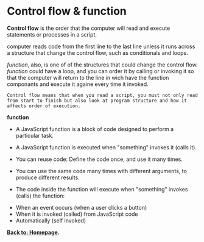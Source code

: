 # Control flow & function
**Control flow** is the order that the computer will read and execute statements or processes in a script.

computer reads code from the first line to the last line unless it runs across a structure that change the control flow, such as conditionals and loops. 

*function*, also, is one of of the structures that could change the control flow. *function* could have a loop, and you can order it by calling or invoking it so that the computer will return to the line in wich have the function componants and execute it againe every time it invoked.

`Control flow means that when you read a script, you must not only read from start to finish but also look at program structure and how it affects order of execution.`

**function**

* A JavaScript function is a block of code designed to perform a particular task.

* A JavaScript function is executed when "something" invokes it (calls it).
* You can reuse code: Define the code once, and use it many times.

* You can use the same code many times with different arguments, to produce different results.

* The code inside the function will execute when "something" invokes (calls) the function:

 - When an event occurs (when a user clicks a button)
 - When it is invoked (called) from JavaScript code
 - Automatically (self invoked)

**[Back to: Homepage](https://omarhumamah.github.io/reading-note/).**
